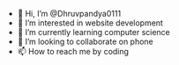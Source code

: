 - 👋 Hi, I’m @Dhruvpandya0111
- 👀 I’m interested in website development 
- 🌱 I’m currently learning computer science 
- 💞️ I’m looking to collaborate on phone 
- 📫 How to reach me by coding 

<!---
Dhruvpandya0111/Dhruvpandya0111 is a ✨ special ✨ repository because its `README.md` (this file) appears on your GitHub profile.
You can click the Preview link to take a look at your changes.
--->
